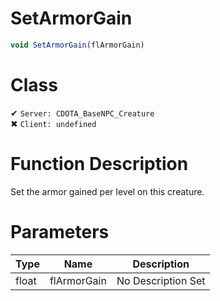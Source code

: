 # SetArmorGain
```js
void SetArmorGain(flArmorGain)
```
# Class
✔ `Server: CDOTA_BaseNPC_Creature`  
✖ `Client: undefined`  

# Function Description
Set the armor gained per level on this creature.
# Parameters
Type|Name|Description
--|--|--
float|flArmorGain|No Description Set

